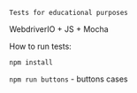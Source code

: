 `Tests for educational purposes`

WebdriverIO + JS + Mocha

How to run tests:

`npm install`

`npm run buttons` - buttons cases
